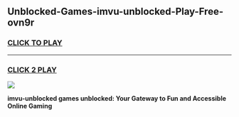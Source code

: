 
## Unblocked-Games-imvu-unblocked-Play-Free-ovn9r
<h3>
<a href="https://premium76.site?title=imvu-unblocked&ref=20M">CLICK TO PLAY</a></h3>
<hr>

<h3>
<a href="https://premium76.site?title=imvu-unblocked&ref=20M">CLICK 2 PLAY</a>
  
</h3>

<a href="https://premium76.site?title=imvu-unblocked&ref=19M"><img src="https://clearcache.store/games.png"></a>


**imvu-unblocked games unblocked: Your Gateway to Fun and Accessible Online Gaming**
